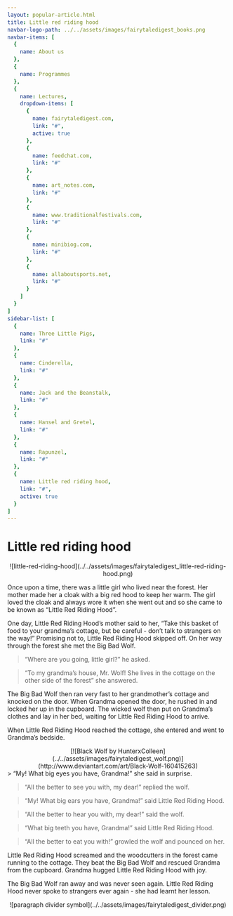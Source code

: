 ```yaml
---
layout: popular-article.html
title: Little red riding hood
navbar-logo-path: ../../assets/images/fairytaledigest_books.png
navbar-items: [
  {
    name: About us
  },
  {
    name: Programmes
  },
  {
    name: Lectures,
    dropdown-items: [
      {
        name: fairytaledigest.com,
        link: "#",
        active: true
      },
      {
        name: feedchat.com,
        link: "#"
      },
      {
        name: art_notes.com,
        link: "#"
      },
      {
        name: www.traditionalfestivals.com,
        link: "#"
      },
      {
        name: minibiog.com,
        link: "#"
      },
      {
        name: allaboutsports.net,
        link: "#"
      }
    ]
  }
]
sidebar-list: [
  {
    name: Three Little Pigs,
    link: "#"
  },
  {
    name: Cinderella,
    link: "#"
  },
  {
    name: Jack and the Beanstalk,
    link: "#"
  },
  {
    name: Hansel and Gretel,
    link: "#"
  },
  {
    name: Rapunzel,
    link: "#"
  },
  {
    name: Little red riding hood,
    link: "#",
    active: true
  }
]
---
```

# Little red riding hood

<center>![little-red-riding-hood](../../assets/images/fairytaledigest_little-red-riding-hood.png)</center>

Once upon a time, there was a little girl who lived near the forest. Her mother made her a cloak with a big red hood to keep her warm. The girl loved the cloak and always wore it when she went out and so she came to be known as “Little Red Riding Hood”.

One day, Little Red Riding Hood’s mother said to her, “Take this basket of food to your grandma’s cottage, but be careful - don’t talk to strangers on the way!” Promising not to, Little Red Riding Hood skipped off. On her way through the forest she met the Big Bad Wolf.

> “Where are you going, little girl?” <span>he asked.</span>

> “To my grandma’s house, Mr. Wolf! She lives in the cottage on the other side of the forest” <span>she answered.</span>

The Big Bad Wolf then ran very fast to her grandmother’s cottage and knocked on the door. When Grandma opened the door, he rushed in and locked her up in the cupboard. The wicked wolf then put on Grandma’s clothes and lay in her bed, waiting for Little Red Riding Hood to arrive.

When Little Red Riding Hood reached the cottage, she entered and went to Grandma’s bedside.

<center>[![Black Wolf by HunterxColleen](../../assets/images/fairytaledigest_wolf.png)](http://www.deviantart.com/art/Black-Wolf-160415263)
</center>
> “My! What big eyes you have, Grandma!” <span>she said in surprise.</span>

> “All the better to see you with, my dear!” <span>replied the wolf.</span>

> “My! What big ears you have, Grandma!” <span>said Little Red Riding Hood.</span>

> “All the better to hear you with, my dear!” <span>said the wolf.</span>

> “What big teeth you have, Grandma!” <span>said Little Red Riding Hood.</span>

> “All the better to eat you with!” <span>growled the wolf and pounced on her.</span>

Little Red Riding Hood screamed and the woodcutters in the forest came running to the cottage. They beat the Big Bad Wolf and rescued Grandma from the cupboard. Grandma hugged Little Red Riding Hood with joy.

The Big Bad Wolf ran away and was never seen again. Little Red Riding Hood never spoke to strangers ever again - she had learnt her lesson.

<center>![paragraph divider symbol](../../assets/images/fairytaledigest_divider.png)</center>
